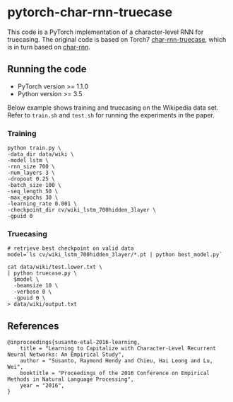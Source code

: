 # pytorch-char-rnn-truecase

This code is a PyTorch implementation of a character-level RNN for truecasing. The original code is based on Torch7 [char-rnn-truecase](https://github.com/raymondhs/char-rnn-truecase/), which is in turn based on [char-rnn](https://github.com/karpathy/char-rnn).

## Running the code

* PyTorch version >= 1.1.0
* Python version >= 3.5

Below example shows training and truecasing on the Wikipedia data set. Refer to `train.sh` and `test.sh` for running the experiments in the paper.

### Training

```
python train.py \
-data_dir data/wiki \
-model lstm \
-rnn_size 700 \
-num_layers 3 \
-dropout 0.25 \
-batch_size 100 \
-seq_length 50 \
-max_epochs 30 \
-learning_rate 0.001 \
-checkpoint_dir cv/wiki_lstm_700hidden_3layer \
-gpuid 0
```

### Truecasing

```
# retrieve best checkpoint on valid data
model=`ls cv/wiki_lstm_700hidden_3layer/*.pt | python best_model.py`

cat data/wiki/test.lower.txt \
| python truecase.py \
  $model \
  -beamsize 10 \
  -verbose 0 \
  -gpuid 0 \
> data/wiki/output.txt
```

## References

```
@inproceedings{susanto-etal-2016-learning,
    title = "Learning to Capitalize with Character-Level Recurrent Neural Networks: An Empirical Study",
    author = "Susanto, Raymond Hendy and Chieu, Hai Leong and Lu, Wei",
    booktitle = "Proceedings of the 2016 Conference on Empirical Methods in Natural Language Processing",
    year = "2016",
}
```
